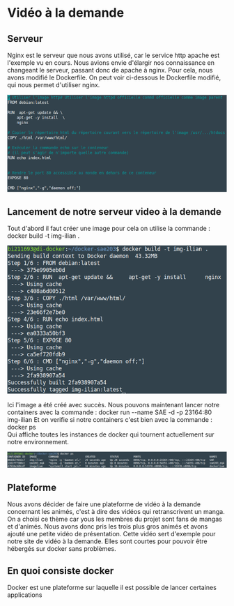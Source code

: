 # Vidéo à la demande  

## Serveur

Nginx est le serveur que nous avons utilisé, car le service http apache est l'exemple vu en cours. Nous avions envie d'élargir nos connaissance en changeant le serveur, passant donc de apache à nginx. Pour cela, nous avons modifié le Dockerfile. On peut voir ci-dessous le Dockerfile modifié, qui nous permet d'utiliser nginx.

![dockerfile.png](/docs/assets/images/dockerfile.png)

## Lancement de notre serveur video à la demande

Tout d'abord il faut créer une image pour cela on utilise la commande : docker build -t img-ilian .

![build.png](/docs/assets/images/build.png)

Ici l'image a été créé avec succès.
Nous pouvons maintenant lancer notre containers avec la commande : docker run --name SAE -d -p 23164:80 img-ilian
Et on verifie si notre containers c'est bien avec la commande : docker ps  
Qui affiche toutes les instances de docker qui tournent actuellement sur notre environnement. 

![dockerps.png](/docs/assets/images/dockerps.png)

## Plateforme

Nous avons décider de faire une plateforme de vidéo à la demande concernant les animés, c'est à dire des vidéos qui retranscrivent un manga. On a choisi ce thème car yous les membres du projet sont fans de mangas et d'animés. Nous avons donc pris les trois plus gros animés et avons ajouté une petite vidéo de présentation. Cette vidéo sert d'exemple pour notre site de vidéo à la demande. Elles sont courtes pour pouvoir être hébergés sur docker sans problèmes.

## En quoi consiste docker
Docker est une plateforme sur laquelle il est possible de lancer certaines applications 
